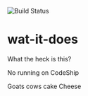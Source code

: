![Build Status](https://api.travis-ci.org/jaykravetz/wat-it-does.svg?branch=master)

# wat-it-does
What the heck is this?

No running on CodeShip

Goats
cows
cake
Cheese